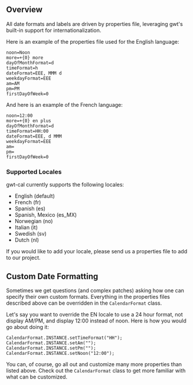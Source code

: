 ## Overview ##

All date formats and labels are driven by properties file, leveraging gwt's built-in support for internationalization.

Here is an example of the properties file used for the English language:
```
noon=Noon
more=+{0} more
dayOfMonthFormat=d
timeFormat=h
dateFormat=EEE, MMM d
weekdayFormat=EEE
am=AM
pm=PM
firstDayOfWeek=0
```

And here is an example of the French language:
```
noon=12:00
more=+{0} en plus
dayOfMonthFormat=d
timeFormat=HH:00
dateFormat=EEE, d MMM
weekdayFormat=EEE
am=
pm=
firstDayOfWeek=0
```

### Supported Locales ###

gwt-cal currently supports the following locales:
  * English (default)
  * French (fr)
  * Spanish (es)
  * Spanish, Mexico (es\_MX)
  * Norwegian (no)
  * Italian (it)
  * Swedish (sv)
  * Dutch (nl)

If you would like to add your locale, please send us a properties file to add to our project.

## Custom Date Formatting ##

Sometimes we get questions (and complex patches) asking how one can specify their own custom formats. Everything in the properties files described above can be overridden in the `CalendarFormat` class.

Let's say you want to override the EN locale to use a 24 hour format, not display AM/PM, and display 12:00 instead of noon. Here is how you would go about doing it:
```
CalendarFormat.INSTANCE.setTimeFormat("HH");
CalendarFormat.INSTANCE.setAm("");
CalendarFormat.INSTANCE.setPm("");
CalendarFormat.INSTANCE.setNoon("12:00");
```

You can, of course, go all out and customize many more properties than listed above. Check out the `CalendarFormat` class to get more familiar with what can be customized.